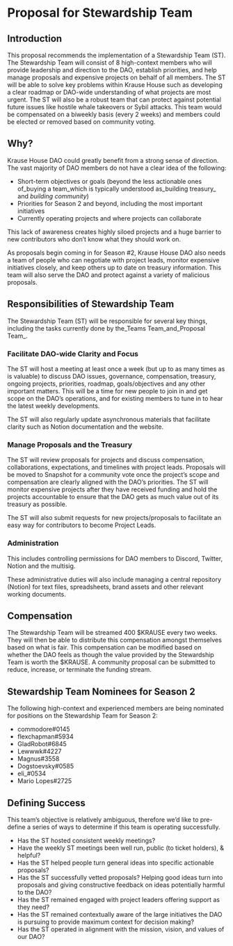# Proposal for Stewardship Team


## Introduction

This proposal recommends the implementation of a Stewardship Team (ST). The Stewardship Team will consist of 8 high-context members who will provide leadership and direction to the DAO, establish priorities, and help manage proposals and expensive projects on behalf of all members. The ST will be able to solve key problems within Krause House such as developing a clear roadmap or DAO-wide understanding of what projects are most urgent. The ST will also be a robust team that can protect against potential future issues like hostile whale takeovers or Sybil attacks. This team would be compensated on a biweekly basis (every 2 weeks) and members could be elected or removed based on community voting.


## Why?

Krause House DAO could greatly benefit from a strong sense of direction. The vast majority of DAO members do not have a clear idea of the following:

- Short-term objectives or goals (beyond the less actionable ones of_buying a team_which is typically understood as_building treasury_ and _building community_)
- Priorities for Season 2 and beyond, including the most important initiatives
- Currently operating projects and where projects can collaborate

This lack of awareness creates highly siloed projects and a huge barrier to new contributors who don’t know what they should work on.

As proposals begin coming in for Season #2, Krause House DAO also needs a team of people who can negotiate with project leads, monitor expensive initiatives closely, and keep others up to date on treasury information. This team will also serve the DAO and protect against a variety of malicious proposals.


## Responsibilities of Stewardship Team

The Stewardship Team (ST) will be responsible for several key things, including the tasks currently done by the_Teams Team_and_Proposal Team_.


### Facilitate DAO-wide Clarity and Focus

The ST will host a meeting at least once a week (but up to as many times as is valuable) to discuss DAO issues, governance, compensation, treasury, ongoing projects, priorities, roadmap, goals/objectives and any other important matters. This will be a time for new people to join in and get scope on the DAO’s operations, and for existing members to tune in to hear the latest weekly developments.

The ST will also regularly update asynchronous materials that facilitate clarity such as Notion documentation and the website.


### Manage Proposals and the Treasury

The ST will review proposals for projects and discuss compensation, collaborations, expectations, and timelines with project leads. Proposals will be moved to Snapshot for a community vote once the project’s scope and compensation are clearly aligned with the DAO’s priorities. The ST will monitor expensive projects after they have received funding and hold the projects accountable to ensure that the DAO gets as much value out of its treasury as possible.

The ST will also submit requests for new projects/proposals to facilitate an easy way for contributors to become Project Leads.


### Administration

This includes controlling permissions for DAO members to Discord, Twitter, Notion and the multisig.

These administrative duties will also include managing a central repository (Notion) for text files, spreadsheets, brand assets and other relevant working documents.


## Compensation

The Stewardship Team will be streamed 400 $KRAUSE every two weeks. They will then be able to distribute this compensation amongst themselves based on what is fair. This compensation can be modified based on whether the DAO feels as though the value provided by the Stewardship Team is worth the $KRAUSE. A community proposal can be submitted to reduce, increase, or terminate the funding stream.


## Stewardship Team Nominees for Season 2

The following high-context and experienced members are being nominated for positions on the Stewardship Team for Season 2:

- commodore#0145
- flexchapman#5934
- GladRobot#6845
- Lewwwk#4227
- Magnus#3558
- Dogstoevsky#0585
- eli\_#0534
- Mario Lopes#2725


## Defining Success

This team’s objective is relatively ambiguous, therefore we’d like to pre-define a series of ways to determine if this team is operating successfully.

- Has the ST hosted consistent weekly meetings?
- Have the weekly ST meetings been well run, public (to ticket holders), & helpful?
- Has the ST helped people turn general ideas into specific actionable proposals?
- Has the ST successfully vetted proposals? Helping good ideas turn into proposals and giving constructive feedback on ideas potentially harmful to the DAO?
- Has the ST remained engaged with project leaders offering support as they need?
- Has the ST remained contextually aware of the large initiatives the DAO is pursuing to provide maximum context for decision making?
- Has the ST operated in alignment with the mission, vision, and values of our DAO?
